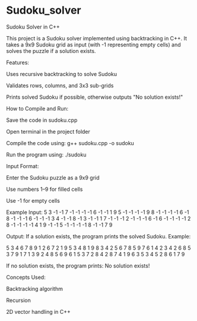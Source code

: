 # Sudoku_solver
Sudoku Solver in C++

This project is a Sudoku solver implemented using backtracking in C++.
It takes a 9x9 Sudoku grid as input (with -1 representing empty cells) and solves the puzzle if a solution exists.

Features:

Uses recursive backtracking to solve Sudoku

Validates rows, columns, and 3x3 sub-grids

Prints solved Sudoku if possible, otherwise outputs "No solution exists!"

How to Compile and Run:

Save the code in sudoku.cpp

Open terminal in the project folder

Compile the code using:
g++ sudoku.cpp -o sudoku

Run the program using:
./sudoku

Input Format:

Enter the Sudoku puzzle as a 9x9 grid

Use numbers 1–9 for filled cells

Use -1 for empty cells

Example Input:
5 3 -1 -1 7 -1 -1 -1 -1
6 -1 -1 1 9 5 -1 -1 -1
-1 9 8 -1 -1 -1 -1 6 -1
8 -1 -1 -1 6 -1 -1 -1 3
4 -1 -1 8 -1 3 -1 -1 1
7 -1 -1 -1 2 -1 -1 -1 6
-1 6 -1 -1 -1 -1 2 8 -1
-1 -1 -1 4 1 9 -1 -1 5
-1 -1 -1 -1 8 -1 -1 7 9

Output:
If a solution exists, the program prints the solved Sudoku. Example:

5 3 4 6 7 8 9 1 2
6 7 2 1 9 5 3 4 8
1 9 8 3 4 2 5 6 7
8 5 9 7 6 1 4 2 3
4 2 6 8 5 3 7 9 1
7 1 3 9 2 4 8 5 6
9 6 1 5 3 7 2 8 4
2 8 7 4 1 9 6 3 5
3 4 5 2 8 6 1 7 9

If no solution exists, the program prints:
No solution exists!

Concepts Used:

Backtracking algorithm

Recursion

2D vector handling in C++
